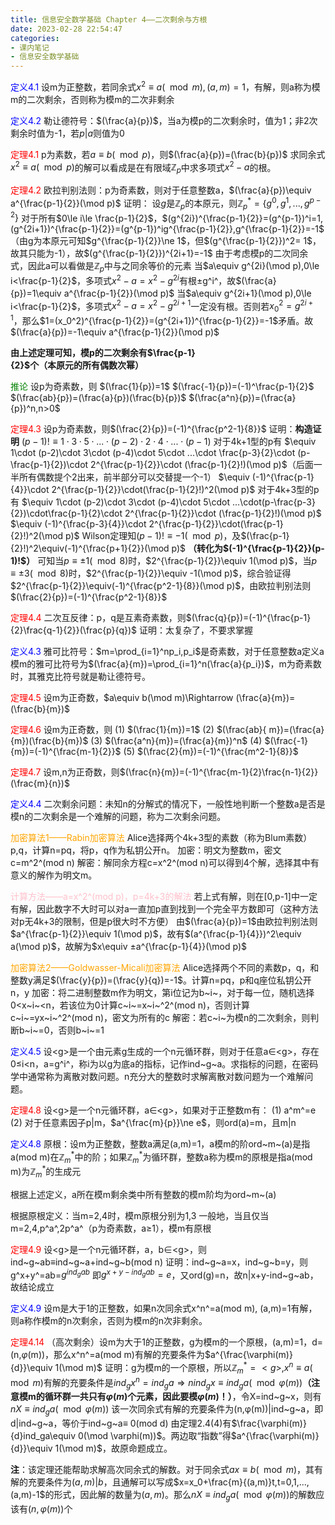 ```yaml
---
title: 信息安全数学基础 Chapter 4——二次剩余与方根
date: 2023-02-28 22:54:47
categories:
- 课内笔记
- 信息安全数学基础
---
```

<font color=blue>定义4.1</font> 设m为正整数，若同余式$x^2\equiv a(\mod m),(a,m)=1$，有解，则a称为模m的二次剩余，否则称为模m的二次非剩余

<font color=blue>定义4.2</font> 勒让德符号：$(\frac{a}{p})$，当a为模p的二次剩余时，值为1；非2次剩余时值为-1，若$p|a$则值为0

<font color=red>定理4.1</font> p为素数，若$a\equiv b(\mod p)$，则$(\frac{a}{p})=(\frac{b}{p})$
求同余式$x^2\equiv a(\mod p)$的解可以看成是在有限域$\mathbb Z_p$中求多项式$x^2-a$的根。

<font color=red>定理4.2</font> 欧拉判别法则：p为奇素数，则对于任意整数a，$(\frac{a}{p})\equiv a^{\frac{p-1}{2}}(\mod p)$
证明：
设$g$是$\mathbb Z_p$的本原元，则$\mathbb Z_p^*=\{g^0,g^1,...,g^{p-2}\}$
对于所有$0\le i\le \frac{p-1}{2}$，$(g^{2i})^{\frac{p-1}{2}}=(g^{p-1})^i=1,(g^{2i+1})^{\frac{p-1}{2}}=(g^{p-1})^ig^{\frac{p-1}{2}},g^{\frac{p-1}{2}}=-1$（由g为本原元可知$g^{\frac{p-1}{2}}\ne 1$，但$(g^{\frac{p-1}{2}})^2= 1$，故其只能为-1），故$(g^{\frac{p-1}{2}})^{2i+1}=-1$
由于考虑模p的二次同余式，因此a可以看做是$\mathbb Z_p$中与之同余等价的元素
当$a\equiv g^{2i}(\mod p),0\le i<\frac{p-1}{2}$，多项式$x^2-a=x^2-g^{2i}$有根±g^i^，故$(\frac{a}{p})=1\equiv a^{\frac{p-1}{2}}(\mod p)$
当$a\equiv g^{2i+1}(\mod p),0\le i<\frac{p-1}{2}$，多项式$x^2-a=x^2-g^{2i+1}$一定没有根。否则若$x_0^2=g^{2i+1}$，那么$1=(x_0^2)^{\frac{p-1}{2}}=(g^{2i+1})^{\frac{p-1}{2}}=-1$矛盾。故$(\frac{a}{p})=-1\equiv a^{\frac{p-1}{2}}(\mod p)$

**由上述定理可知，模p的二次剩余有$\frac{p-1}{2}$个（本原元的所有偶数次幂）**

<font color=green>推论</font> 设p为奇素数，则
$(\frac{1}{p})=1$
$(\frac{-1}{p})=(-1)^\frac{p-1}{2}$
$(\frac{ab}{p})=(\frac{a}{p})(\frac{b}{p})$
$(\frac{a^n}{p})=(\frac{a}{p})^n,n>0$

<font color=red>定理4.3</font> 设p为奇素数，则$(\frac{2}{p})=(-1)^{\frac{p^2-1}{8}}$
证明：**构造证明**
$(p-1)!\equiv 1\cdot 3\cdot 5\cdot ... \cdot (p-2)\cdot 2\cdot 4\cdot ... \cdot (p-1)$
对于4k+1型的p有
$\equiv 1\cdot (p-2)\cdot 3\cdot (p-4)\cdot 5\cdot ...\cdot \frac{p-3}{2}\cdot (p-\frac{p-1}{2})\cdot 2^{\frac{p-1}{2}}\cdot (\frac{p-1}{2}!)(\mod p)$（后面一半所有偶数提个2出来，前半部分可以交替提一个-1）
$\equiv (-1)^{\frac{p-1}{4}}\cdot 2^{\frac{p-1}{2}}\cdot(\frac{p-1}{2}!)^2(\mod p)$
对于4k+3型的p有
$\equiv 1\cdot (p-2)\cdot 3\cdot (p-4)\cdot 5\cdot ...\cdot(p-\frac{p-3}{2})\cdot\frac{p-1}{2}\cdot 2^{\frac{p-1}{2}}\cdot (\frac{p-1}{2}!)(\mod p)$
$\equiv (-1)^{\frac{p-3}{4}}\cdot 2^{\frac{p-1}{2}}\cdot(\frac{p-1}{2}!)^2(\mod p)$
Wilson定理知$(p-1)!\equiv -1(\mod p)$，及$(\frac{p-1}{2}!)^2\equiv(-1)^{\frac{p+1}{2}}(\mod p)$ **（转化为$(-1)^{\frac{p-1}{2}}(p-1)!$）** 可知当$p\equiv ±1(\mod 8)$时，$2^{\frac{p-1}{2}}\equiv 1(\mod p)$，当$p\equiv ±3(\mod 8)$时，$2^{\frac{p-1}{2}}\equiv -1(\mod p)$，综合验证得$2^{\frac{p-1}{2}}\equiv(-1)^{\frac{p^2-1}{8}}(\mod p)$，由欧拉判别法则$(\frac{2}{p})=(-1)^{\frac{p^2-1}{8}}$

<font color=red>定理4.4</font> 二次互反律：p，q是互素奇素数，则$(\frac{q}{p})=(-1)^{\frac{p-1}{2}\frac{q-1}{2}}(\frac{p}{q})$
证明：太复杂了，不要求掌握

<font color=blue>定义4.3</font> 雅可比符号：$m=\prod_{i=1}^np_i,p_i$是奇素数，对于任意整数a定义a模m的雅可比符号为$(\frac{a}{m})=\prod_{i=1}^n(\frac{a}{p_i})$，m为奇素数时，其雅克比符号就是勒让德符号。

<font color=red>定理4.5</font> 设m为正奇数，$a\equiv b(\mod m)\Rightarrow (\frac{a}{m})=(\frac{b}{m})$

<font color=red>定理4.6</font> 设m为正奇数，则
(1) $(\frac{1}{m})=1$
(2) $(\frac{ab}{ m})=(\frac{a}{m})(\frac{b}{m})$
(3) $(\frac{a^n}{m})=(\frac{a}{m})^n$
(4) $(\frac{-1}{m})=(-1)^{\frac{m-1}{2}}$
(5) $(\frac{2}{m})=(-1)^{\frac{m^2-1}{8}}$

<font color=red>定理4.7</font> 设m,n为正奇数，则$(\frac{n}{m})=(-1)^{\frac{m-1}{2}\frac{n-1}{2}}(\frac{m}{n})$

<font color=blue>定义4.4</font> 二次剩余问题：未知n的分解式的情况下，一般性地判断一个整数a是否是模n的二次剩余是一个难解的问题，称为二次剩余问题。

<font color=orange>加密算法1——Rabin加密算法</font>
Alice选择两个4k+3型的素数（称为Blum素数）p,q，计算n=pq，将p，q作为私钥公开n。
加密：明文为整数m，密文c=m^2^(mod n)
解密：解同余方程c=x^2^(mod n)可以得到4个解，选择其中有意义的解作为明文m。

<font color=pink>计算方法——a=x^2^(mod p)，p=4k+3的解法</font>
若上式有解，则在[0,p-1]中一定有解，因此数字不大时可以对a一直加p直到找到一个完全平方数即可（这种方法对p无4k+3的限制，但是p很大时不方便）
由$(\frac{a}{p})=1$由欧拉判别法则$a^{\frac{p-1}{2}}\equiv 1(\mod p)$，故有$(a^{\frac{p-1}{4}})^2\equiv a(\mod p)$，故解为$x\equiv ±a^{\frac{p-1}{4}}(\mod p)$

<font color=orange>加密算法2——Goldwasser-Micali加密算法</font>
Alice选择两个不同的素数p，q，和整数y满足$(\frac{y}{p})=(\frac{y}{q})=-1$。计算n=pq，p和q座位私钥公开n，y
加密：将二进制整数m作为明文，第i位记为b~i~，对于每一位，随机选择0<x~i~<n，若该位为0计算c~i~=x~i~^2^(mod n)，否则计算c~i~=yx~i~^2^(mod n)，密文为所有的c
解密：若c~i~为模n的二次剩余，则判断b~i~=0，否则b~i~=1

<font color=blue>定义4.5</font> 设\<g\>是一个由元素g生成的一个n元循环群，则对于任意a∈\<g\>，存在0≤i<n，a=g^i^，称i为以g为底a的指标，记作ind~g~a。求指标的问题，在密码学中通常称为离散对数问题。n充分大的整数时求解离散对数问题为一个难解问题。

<font color=red>定理4.8</font> 设\<g\>是一个n元循环群，a∈\<g\>，如果对于正整数m有：
(1) a^m^=e
(2) 对于任意素因子p|m，$a^{\frac{m}{p}}\ne e$，则ord(a)=m，且m|n

<font color=blue>定义4.8</font> 原根：设m为正整数，整数a满足(a,m)=1，a模m的阶ord~m~(a)是指a(mod m)在$\mathbb Z_m^*$中的阶；如果$\mathbb Z_m^*$为循环群，整数a称为模m的原根是指a(mod m)为$\mathbb Z_m^*$的生成元

根据上述定义，a所在模m剩余类中所有整数的模m阶均为ord~m~(a)

根据原根定义：当m=2,4时，模m原根分别为1,3
一般地，当且仅当m=2,4,p^a^,2p^a^（p为奇素数，a≥1），模m有原根

<font color=red>定理4.9</font> 设\<g\>是一个n元循环群，a，b∈\<g\>，则ind~g~ab$\equiv$ind~g~a+ind~g~b(mod n)
证明：ind~g~a=x，ind~g~b=y，则g^x+y^=ab=$g^{ind_gab}$
即$g^{x+y-ind_gab}=e$，又ord(g)=n，故n|x+y-ind~g~ab，故结论成立

<font color=blue>定义4.9</font> 设m是大于1的正整数，如果n次同余式x^n^=a(mod m), (a,m)=1有解，则a称作模m的n次剩余，否则为模m的n次非剩余。

<font color=red>定理4.14</font> （高次剩余）设m为大于1的正整数，g为模m的一个原根，(a,m)=1，d=(n,$\varphi$(m))，那么x^n^=a(mod m)有解的充要条件为$a^{\frac{\varphi(m)}{d}}\equiv 1(\mod m)$
证明：g为模m的一个原根，所以$\mathbb Z_m^*=<g>,x^n\equiv a(\mod m)$有解的充要条件是$ind_gx^n=ind_ga\Rightarrow nind_gx\equiv ind_ga(\mod \varphi(m))$**（注意模m的循环群一共只有$\varphi(m)$个元素，因此要模$\varphi(m)$！）**，令X=ind~g~x，则有$nX\equiv ind_ga(\mod \varphi(m))$
该一次同余式有解的充要条件为(n,φ(m))|ind~g~a，即d|ind~g~a，等价于ind~g~a$\equiv$ 0(mod d)
由定理2.4(4)有$\frac{\varphi(m)}{d}ind_ga\equiv 0(\mod \varphi(m))$。两边取“指数”得$a^{\frac{\varphi(m)}{d}}\equiv 1(\mod m)$，故原命题成立。

**注**：该定理还能帮助求解高次同余式的解数。对于同余式$ax\equiv b(\mod m)$，其有解的充要条件为$(a,m)|b$，且通解可以写成$x=x_0+\frac{m}{(a,m)}t,t=0,1,...,(a,m)-1$的形式，因此解的数量为$(a,m)$。那么$nX\equiv ind_ga(\mod \varphi(m))$的解数应该有$(n,\varphi(m))$个
